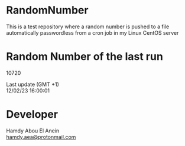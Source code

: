 # RandomNumber    
This is a test repository where a random number is pushed to a file automatically passwordless from a cron job in my Linux CentOS server    
# Random Number of the last run   
10720
      
Last update (GMT +1)    
12/02/23 16:00:01
# Developer    
Hamdy Abou El Anein   
hamdy.aea@protonmail.com
